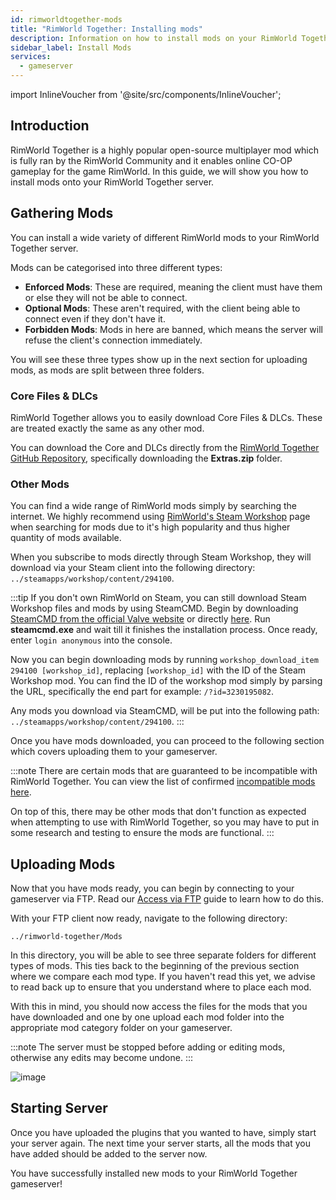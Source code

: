 ```yaml
---
id: rimworldtogether-mods
title: "RimWorld Together: Installing mods"
description: Information on how to install mods on your RimWorld Together server from ZAP-Hosting - ZAP-Hosting.com documentation
sidebar_label: Install Mods
services:
  - gameserver
---
```


import InlineVoucher from '@site/src/components/InlineVoucher';

## Introduction

RimWorld Together is a highly popular open-source multiplayer mod which is fully ran by the RimWorld Community and it enables online CO-OP gameplay for the game RimWorld. In this guide, we will show you how to install mods onto your RimWorld Together server.

<InlineVoucher />

## Gathering Mods

You can install a wide variety of different RimWorld mods to your RimWorld Together server.

Mods can be categorised into three different types:
- **Enforced Mods**: These are required, meaning the client must have them or else they will not be able to connect.
- **Optional Mods**: These aren't required, with the client being able to connect even if they don't have it.
- **Forbidden Mods**: Mods in here are banned, which means the server will refuse the client's connection immediately.

You will see these three types show up in the next section for uploading mods, as mods are split between three folders.

### Core Files & DLCs

RimWorld Together allows you to easily download Core Files & DLCs. These are treated exactly the same as any other mod.

You can download the Core and DLCs directly from the [RimWorld Together GitHub Repository](https://github.com/RimworldTogether/RimWorld-Together), specifically downloading the **Extras.zip** folder.

### Other Mods

You can find a wide range of RimWorld mods simply by searching the internet. We highly recommend using [RimWorld's Steam Workshop](https://steamcommunity.com/app/294100/workshop/) page when searching for mods due to it's high popularity and thus higher quantity of mods available.

When you subscribe to mods directly through Steam Workshop, they will download via your Steam client into the following directory: `../steamapps/workshop/content/294100`.

:::tip
If you don't own RimWorld on Steam, you can still download Steam Workshop files and mods by using SteamCMD. Begin by downloading [SteamCMD from the official Valve website](https://developer.valvesoftware.com/wiki/SteamCMD) or directly [here](https://steamcdn-a.akamaihd.net/client/installer/steamcmd.zip). Run **steamcmd.exe** and wait till it finishes the installation process. Once ready, enter `login anonymous` into the console. 

Now you can begin downloading mods by running `workshop_download_item 294100 [workshop_id]`, replacing `[workshop_id]` with the ID of the Steam Workshop mod. You can find the ID of the workshop mod simply by parsing the URL, specifically the end part for example: `/?id=3230195082`.

Any mods you download via SteamCMD, will be put into the following path: `../steamapps/workshop/content/294100`.
:::

Once you have mods downloaded, you can proceed to the following section which covers uploading them to your gameserver.

:::note
There are certain mods that are guaranteed to be incompatible with RimWorld Together. You can view the list of confirmed [incompatible mods here](https://github.com/RimworldTogether/RimWorld-Together/blob/development/IncompatibilityList.md).

On top of this, there may be other mods that don't function as expected when attempting to use with RimWorld Together, so you may have to put in some research and testing to ensure the mods are functional.
:::

## Uploading Mods

Now that you have mods ready, you can begin by connecting to your gameserver via FTP. Read our [Access via FTP](gameserver-ftpaccess.md) guide to learn how to do this.

With your FTP client now ready, navigate to the following directory:
```
../rimworld-together/Mods
```

In this directory, you will be able to see three separate folders for different types of mods. This ties back to the beginning of the previous section where we compare each mod type. If you haven't read this yet, we advise to read back up to ensure that you understand where to place each mod.

With this in mind, you should now access the files for the mods that you have downloaded and one by one upload each mod folder into the appropriate mod category folder on your gameserver.

:::note
The server must be stopped before adding or editing mods, otherwise any edits may become undone.
:::

![image](https://screensaver01.zap-hosting.com/index.php/s/3TsB3wYFzoxK3NL/preview)

## Starting Server

Once you have uploaded the plugins that you wanted to have, simply start your server again. The next time your server starts, all the mods that you have added should be added to the server now.

You have successfully installed new mods to your RimWorld Together gameserver!